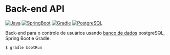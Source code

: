 # Back-end API

[![Java](https://img.shields.io/badge/java-8-green)](https://www.java.com/)
[![SpringBoot](https://img.shields.io/badge/spring-latest-green)](https://spring.io/)
[![Gradle](https://img.shields.io/badge/gradle-5+-green)](https://gradle.org/)
[![PostgreSQL](https://img.shields.io/badge/postgres-latest-green)](https://www.postgresql.org/)

Back-end para o controle de usuários usando [banco de dados](./db/) postgreSQL, Spring Boot e Gradle.

~~~shell
$ gradle bootRun
~~~
